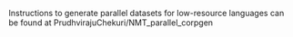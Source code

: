 Instructions to generate parallel datasets for low-resource languages can be found at PrudhvirajuChekuri/NMT_parallel_corpgen
